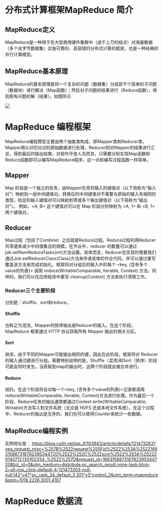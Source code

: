 # 分布式计算框架MapReduce 简介
## MapReduce定义
MapReduce是一种用于在大型商用硬件集群中（成千上万的结点）对海量数据（多个兆字节数据集）实施可靠的、高容错的分布式计算的框架，也是一种经典的并行计算模型。
## MapReduce基本原理
MapReduce的基本原理是将一个复杂的问题（数据集）分成若干个简单的子问题（数据块）进行解决（Map函数）；然后对子问题的结果进行（Reduce函数），得到原有问题的解（结果）。如图所示

![](https://gimg2.baidu.com/image_search/src=http%3A%2F%2Fimgsa.baidu.com%2Fexp%2Fw%3D500%2Fsign%3Dceb7a531c0bf6c81f7372ce88c3fb1d7%2Fd53f8794a4c27d1e802e7a9d17d5ad6eddc4385a.jpg&refer=http%3A%2F%2Fimgsa.baidu.com&app=2002&size=f9999,10000&q=a80&n=0&g=0n&fmt=auto?sec=1665752061&t=c56622d431fe713e024cf58823ecba34)
# MapReduce 编程框架
MapReduce编程模型主要由两个抽象类构成，即Mapper类和Reducer类，Mapper用以对切分过的原始数据进行处理，Reducer则对Mapper的结果进行汇总，得到最后的输出结果。对软件开发人员而言，只需要分别实现Map函数和Reduce函数即可以编写MapReduce程序，这一点和编写过程函数一样简单。
## Mapper
Map 阶段是一个独立的任务，由Mapper负责将输入的键值对（以下简称为“输入对”）映射到一组中间键值对。转换后的中间键值对不需要与原始的输入有相同的类型。给定的输入键值对可以映射到零或多个输出键值对（以下简称为“输出对”）。
例如，<A, B> 这个键值对可以在 Map 阶段分别映射为 <A, 1> 和 <B, 1> 两个键值对。
## Reducer
Map过程（包括了Combine）之后就是Reduce过程。Reduce过程利用Reducer共享键来减少中间值集合的规模。在作业中，reducer 的数量可以通过job.setNumReduceTasks(int)方法设置。具体而言，Reducer在实现时需要我们通过Job.setReducerClass(Class)方法来传递具体的作业代码，并可以通过重写覆盖该方法来完成初始化。框架将对分组后的输入中的每个 <key, (含有多个value的列表)> 调用 reduce(WritableComparable, Iterable<Writable>, Context) 方法。同样的，我们可以在应用程序中重写 cleanup(Context) 方法来执行清理工作。
### Reducer三个主要阶段
分别是：shuffle、sort和reduce。
#### Shuffle
也称之为混洗，Mapper的排序输出是Reducer的输入。在这个阶段，MapReduce 框架通过 HTTP 协议获取所有 Mapper 输出的相关分区。
#### Sort
排序。由于不同的Mapper可能输出相同的键，因此在此阶段，框架将对 Reducer 的输入通过键进行分组。需要特别说明的是，Shuffle（混洗)和Sort（排序）阶段可能会同时发生。当获取到map的输出时，这两个阶段就会被合并进行。
#### Reduce
规约。在这个阶段将会对每一个<key, (含有多个value的列表)>记录都调用reduce(WritableComparable, Iterable<Writable>, Context)方法进行处理。作为最后一个阶段，Reduce任务的输出通常都通过Context.write(WritableComparable, Writable)方法写入到文件系统（无论是 HDFS 还是本地文件系统）。在这个过程中，Reducer的输出是无序的，我们也可以使用Counter来统计一些数据。 
## MapReduce编程实例
实例地址是： <https://blog.csdn.net/qq_41103843/article/details/121473263?ops_request_misc=%257B%2522request%255Fid%2522%253A%2522166315887316782395344720%2522%252C%2522scm%2522%253A%252220140713.130102334..%2522%257D&request_id=166315887316782395344720&biz_id=0&utm_medium=distribute.pc_search_result.none-task-blog-2~all~top_click~default-4-121473263-null-null.142^v47^pc_rank_34_default_3,201^v3^control_2&utm_term=mapreduce&spm=1018.2226.3001.4187> 
# MapReduce 数据流
